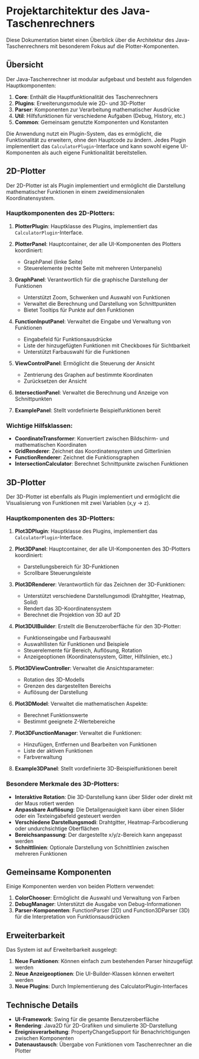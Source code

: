 # Projektarchitektur des Java-Taschenrechners

Diese Dokumentation bietet einen Überblick über die Architektur des Java-Taschenrechners mit besonderem Fokus auf die Plotter-Komponenten.

## Übersicht

Der Java-Taschenrechner ist modular aufgebaut und besteht aus folgenden Hauptkomponenten:

1. **Core**: Enthält die Hauptfunktionalität des Taschenrechners
2. **Plugins**: Erweiterungsmodule wie 2D- und 3D-Plotter
3. **Parser**: Komponenten zur Verarbeitung mathematischer Ausdrücke
4. **Util**: Hilfsfunktionen für verschiedene Aufgaben (Debug, History, etc.)
5. **Common**: Gemeinsam genutzte Komponenten und Konstanten

Die Anwendung nutzt ein Plugin-System, das es ermöglicht, die Funktionalität zu erweitern, ohne den Hauptcode zu ändern. Jedes Plugin implementiert das `CalculatorPlugin`-Interface und kann sowohl eigene UI-Komponenten als auch eigene Funktionalität bereitstellen.

## 2D-Plotter

Der 2D-Plotter ist als Plugin implementiert und ermöglicht die Darstellung mathematischer Funktionen in einem zweidimensionalen Koordinatensystem.

### Hauptkomponenten des 2D-Plotters:

1. **PlotterPlugin**: Hauptklasse des Plugins, implementiert das `CalculatorPlugin`-Interface.

2. **PlotterPanel**: Hauptcontainer, der alle UI-Komponenten des Plotters koordiniert:
   - GraphPanel (linke Seite)
   - Steuerelemente (rechte Seite mit mehreren Unterpanels)

3. **GraphPanel**: Verantwortlich für die graphische Darstellung der Funktionen
   - Unterstützt Zoom, Schwenken und Auswahl von Funktionen
   - Verwaltet die Berechnung und Darstellung von Schnittpunkten
   - Bietet Tooltips für Punkte auf den Funktionen

4. **FunctionInputPanel**: Verwaltet die Eingabe und Verwaltung von Funktionen
   - Eingabefeld für Funktionsausdrücke
   - Liste der hinzugefügten Funktionen mit Checkboxes für Sichtbarkeit
   - Unterstützt Farbauswahl für die Funktionen

5. **ViewControlPanel**: Ermöglicht die Steuerung der Ansicht
   - Zentrierung des Graphen auf bestimmte Koordinaten
   - Zurücksetzen der Ansicht

6. **IntersectionPanel**: Verwaltet die Berechnung und Anzeige von Schnittpunkten

7. **ExamplePanel**: Stellt vordefinierte Beispielfunktionen bereit

### Wichtige Hilfsklassen:

- **CoordinateTransformer**: Konvertiert zwischen Bildschirm- und mathematischen Koordinaten
- **GridRenderer**: Zeichnet das Koordinatensystem und Gitterlinien
- **FunctionRenderer**: Zeichnet die Funktionsgraphen
- **IntersectionCalculator**: Berechnet Schnittpunkte zwischen Funktionen

## 3D-Plotter

Der 3D-Plotter ist ebenfalls als Plugin implementiert und ermöglicht die Visualisierung von Funktionen mit zwei Variablen (x,y → z).

### Hauptkomponenten des 3D-Plotters:

1. **Plot3DPlugin**: Hauptklasse des Plugins, implementiert das `CalculatorPlugin`-Interface.

2. **Plot3DPanel**: Hauptcontainer, der alle UI-Komponenten des 3D-Plotters koordiniert:
   - Darstellungsbereich für 3D-Funktionen
   - Scrollbare Steuerungsleiste

3. **Plot3DRenderer**: Verantwortlich für das Zeichnen der 3D-Funktionen:
   - Unterstützt verschiedene Darstellungsmodi (Drahtgitter, Heatmap, Solid)
   - Rendert das 3D-Koordinatensystem
   - Berechnet die Projektion von 3D auf 2D

4. **Plot3DUIBuilder**: Erstellt die Benutzeroberfläche für den 3D-Plotter:
   - Funktionseingabe und Farbauswahl
   - Auswahllisten für Funktionen und Beispiele
   - Steuerelemente für Bereich, Auflösung, Rotation
   - Anzeigeoptionen (Koordinatensystem, Gitter, Hilfslinien, etc.)

5. **Plot3DViewController**: Verwaltet die Ansichtsparameter:
   - Rotation des 3D-Modells
   - Grenzen des dargestellten Bereichs
   - Auflösung der Darstellung

6. **Plot3DModel**: Verwaltet die mathematischen Aspekte:
   - Berechnet Funktionswerte
   - Bestimmt geeignete Z-Wertebereiche

7. **Plot3DFunctionManager**: Verwaltet die Funktionen:
   - Hinzufügen, Entfernen und Bearbeiten von Funktionen
   - Liste der aktiven Funktionen
   - Farbverwaltung

8. **Example3DPanel**: Stellt vordefinierte 3D-Beispielfunktionen bereit

### Besondere Merkmale des 3D-Plotters:

- **Interaktive Rotation**: Die 3D-Darstellung kann über Slider oder direkt mit der Maus rotiert werden
- **Anpassbare Auflösung**: Die Detailgenauigkeit kann über einen Slider oder ein Texteingabefeld gesteuert werden
- **Verschiedene Darstellungsmodi**: Drahtgitter, Heatmap-Farbcodierung oder undurchsichtige Oberflächen
- **Bereichsanpassung**: Der dargestellte x/y/z-Bereich kann angepasst werden
- **Schnittlinien**: Optionale Darstellung von Schnittlinien zwischen mehreren Funktionen

## Gemeinsame Komponenten

Einige Komponenten werden von beiden Plottern verwendet:

1. **ColorChooser**: Ermöglicht die Auswahl und Verwaltung von Farben
2. **DebugManager**: Unterstützt die Ausgabe von Debug-Informationen
3. **Parser-Komponenten**: FunctionParser (2D) und Function3DParser (3D) für die Interpretation von Funktionsausdrücken

## Erweiterbarkeit

Das System ist auf Erweiterbarkeit ausgelegt:

1. **Neue Funktionen**: Können einfach zum bestehenden Parser hinzugefügt werden
2. **Neue Anzeigeoptionen**: Die UI-Builder-Klassen können erweitert werden
3. **Neue Plugins**: Durch Implementierung des CalculatorPlugin-Interfaces

## Technische Details

- **UI-Framework**: Swing für die gesamte Benutzeroberfläche
- **Rendering**: Java2D für 2D-Grafiken und simulierte 3D-Darstellung
- **Ereignisverarbeitung**: PropertyChangeSupport für Benachrichtigungen zwischen Komponenten
- **Datenaustausch**: Übergabe von Funktionen vom Taschenrechner an die Plotter 